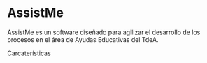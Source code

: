 # AssistMe

AssistMe es un software diseñado para agilizar el desarrollo de los procesos en el área de Ayudas Educativas del TdeA.

Carcaterísticas
